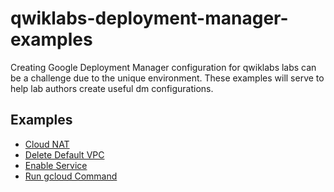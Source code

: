 # qwiklabs-deployment-manager-examples
Creating Google Deployment Manager configuration for qwiklabs labs can be a challenge due to the unique environment.  These examples will serve to help lab authors create useful dm configurations.

## Examples

* [Cloud NAT](examples/cloud_nat/README.md)
* [Delete Default VPC](examples/delete_default_vpc/README.md)
* [Enable Service](examples/enable_service/README.md)
* [Run gcloud Command](examples/run_gcliud_command/README.md)
